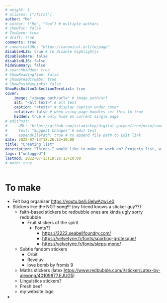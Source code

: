 ```yaml
---
# weight: 1
# aliases: ["/first"]
author: "Me"
# author: ["Me", "You"] # multiple authors
# showToc: false
# TocOpen: true
# draft: true
comments: true
# canonicalURL: "https://canonical.url/to/page"
disableHLJS: true # to disable highlightjs
disableShare: false
disableHLJS: false
hideSummary: false
# searchHidden: true
# ShowReadingTime: false
# ShowBreadCrumbs: true
# ShowPostNavLinks: false
ShowRssButtonInSectionTermList: true
cover:
    image: "<image path/url>" # image path/url
    alt: "<alt text>" # alt text
    caption: "<text>" # display caption under cover
    relative: false # when using page bundles set this to true
    hidden: true # only hide on current single page
# editPost:
#     URL: "https://github.com/vitamickey/digital-garden/tree/main/content"
#     Text: "Suggest Changes" # edit text
#     appendFilePath: true # to append file path to Edit link
date: 2022-07-13T18:26:13+10:00
title: "Creating list"
description: "Things I would like to make or work on? Projects list, with an arts focus."
tags: ["untagged"]
lastmod: 2022-07-13T18:26:13+10:00
# math: true
---
```


# To make

- Felt bag organiser https://youtu.be/LGelwAzwLe0
- Stickers ~~like the NCT song!!!~~ (my friend knows a sticker guy??)
    - faith-based stickers bc redbubble ones are kinda ugly sorry redbubble
        - Fruit stickers of the spirit
            - Fonts??
                - https://2222.seabellfoundry.com/
                - https://velvetyne.fr/fonts/sporting-grotesque/
                - https://velvetyne.fr/fonts/steps-mono/
    - Subtle fandom stickers
        - Orbit
        - Reveluv
        - love bomb by fromis 9
    - Maths stickers (latex https://www.redbubble.com/i/sticker/Latex-by-alexpng/40109877.EJUG5)
    - Linguistics stickers?
    - Fresh beef
    - my website logo
- 